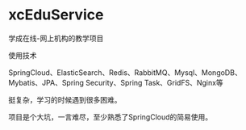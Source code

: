 # xcEduService

学成在线-网上机构的教学项目

使用技术

SpringCloud、ElasticSearch、Redis、RabbitMQ、Mysql、MongoDB、Mybatis、JPA、Spring Security、Spring Task、GridFS、Nginx等


挺复杂，学习的时候遇到很多困难。

项目是个大坑，一言难尽，至少熟悉了SpringCloud的简易使用。
